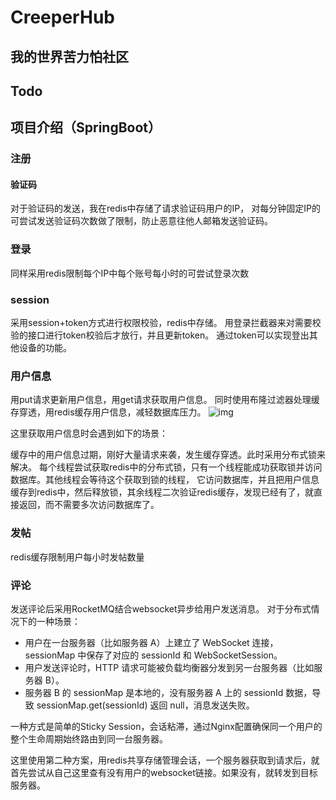 # CreeperHub

## 我的世界苦力怕社区

## Todo


## 项目介绍（SpringBoot）

### 注册

#### 验证码

对于验证码的发送，我在redis中存储了请求验证码用户的IP，
对每分钟固定IP的可尝试发送验证码次数做了限制，防止恶意往他人邮箱发送验证码。

### 登录

同样采用redis限制每个IP中每个账号每小时的可尝试登录次数

### session
采用session+token方式进行权限校验，redis中存储。
用登录拦截器来对需要校验的接口进行token校验后才放行，并且更新token。
通过token可以实现登出其他设备的功能。

### 用户信息
用put请求更新用户信息，用get请求获取用户信息。
同时使用布隆过滤器处理缓存穿透，用redis缓存用户信息，减轻数据库压力。
![img](https://article.biliimg.com/bfs/new_dyn/83f1b88fe1e6439e5af42f2da3bae47e39684091.png)

这里获取用户信息时会遇到如下的场景：

缓存中的用户信息过期，刚好大量请求来袭，发生缓存穿透。此时采用分布式锁来解决。
每个线程尝试获取redis中的分布式锁，只有一个线程能成功获取锁并访问数据库。其他线程会等待这个获取到锁的线程，
它访问数据库，并且把用户信息缓存到redis中，然后释放锁，其余线程二次验证redis缓存，发现已经有了，就直接返回，而不需要多次访问数据库了。

### 发帖

redis缓存限制用户每小时发帖数量

### 评论

发送评论后采用RocketMQ结合websocket异步给用户发送消息。
对于分布式情况下的一种场景：
- 用户在一台服务器（比如服务器 A）上建立了 WebSocket 连接，sessionMap 中保存了对应的 sessionId 和 WebSocketSession。
- 用户发送评论时，HTTP 请求可能被负载均衡器分发到另一台服务器（比如服务器 B）。
- 服务器 B 的 sessionMap 是本地的，没有服务器 A 上的 sessionId 数据，导致 sessionMap.get(sessionId) 返回 null，消息发送失败。

一种方式是简单的Sticky Session，会话粘滞，通过Nginx配置确保同一个用户的整个生命周期始终路由到同一台服务器。

这里使用第二种方案，用redis共享存储管理会话，一个服务器获取到请求后，就首先尝试从自己这里查有没有用户的websocket链接。如果没有，就转发到目标服务器。

